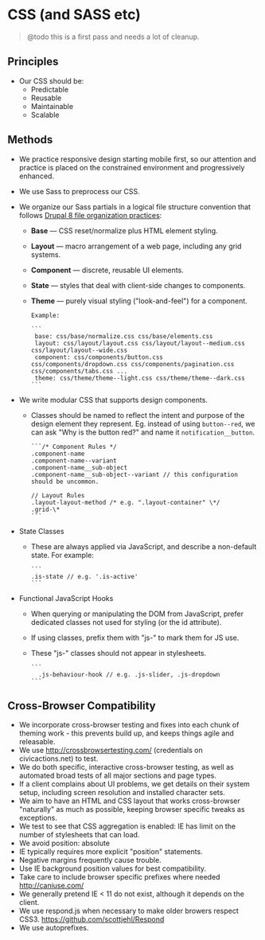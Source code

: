 # CSS (and SASS etc)

> @todo this is a first pass and needs a lot of cleanup.

## Principles

* Our CSS should be:
  * Predictable
  * Reusable
  * Maintainable
  * Scalable

## Methods

* We practice responsive design starting mobile first, so our attention and practice is placed on the constrained environment and progressively enhanced.
* We use Sass to preprocess our CSS.
* We organize our Sass partials in a logical file structure convention that follows [Drupal 8 file organization practices](https://www.drupal.org/node/1887922):

  * **Base** — CSS reset/normalize plus HTML element styling.
  * **Layout** — macro arrangement of a web page, including any grid systems.
  * **Component** — discrete, reusable UI elements.
  * **State** — styles that deal with client-side changes to components.
  * **Theme** — purely visual styling ("look-and-feel") for a component.

        Example:

        ```
         base: css/base/normalize.css css/base/elements.css
         layout: css/layout/layout.css css/layout/layout--medium.css css/layout/layout--wide.css
         component: css/components/button.css css/components/dropdown.css css/components/pagination.css css/components/tabs.css ...
         theme: css/theme/theme--light.css css/theme/theme--dark.css
        ```

* We write modular CSS that supports design components.

  * Classes should be named to reflect the intent and purpose of the design element they represent. Eg. instead of using `button--red`, we can ask "Why is the button red?" and name it `notification__button`.

        ```/* Component Rules */
        .component-name
        .component-name--variant
        .component-name__sub-object
        .component-name__sub-object--variant // this configuration should be uncommon.

        // Layout Rules
        .layout-layout-method /* e.g. ".layout-container" \*/
        .grid-\*
        ```

* State Classes
  * These are always applied via JavaScript, and describe a non-default state. For example:

        ```
        .is-state // e.g. '.is-active'
        ```

* Functional JavaScript Hooks
  * When querying or manipulating the DOM from JavaScript, prefer dedicated classes not used for styling (or the id attribute).
  * If using classes, prefix them with "js-" to mark them for JS use.
  * These "js-" classes should not appear in stylesheets.

        ```
          .js-behaviour-hook // e.g. .js-slider, .js-dropdown
        ```

## Cross-Browser Compatibility

* We incorporate cross-browser testing and fixes into each chunk of theming work - this prevents build up, and keeps things agile and releasable.
* We use <http://crossbrowsertesting.com/> (credentials on civicactions.net) to test.
* We do both specific, interactive cross-browser testing, as well as automated broad tests of all major sections and page types.
* If a client complains about UI problems, we get details on their system setup, including screen resolution and installed character sets.
* We aim to have an HTML and CSS layout that works cross-browser "naturally" as much as possible, keeping browser specific tweaks as exceptions.
* We test to see that CSS aggregation is enabled: IE has limit on the number of stylesheets that can load.
* We avoid position: absolute
* IE typically requires more explicit "position" statements.
* Negative margins frequently cause trouble.
* Use IE background position values for best compatibility.
* Take care to include browser specific prefixes where needed <http://caniuse.com/>
* We generally pretend IE &lt; 11 do not exist, although it depends on the client.
* We use respond.js when necessary to make older browers respect CSS3. <https://github.com/scottjehl/Respond>
* We use autoprefixes.
